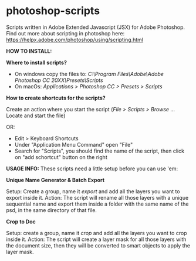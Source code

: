 # photoshop-scripts
Scripts written in Adobe Extended Javascript (JSX) for Adobe Photoshop.
Find out more about scripting in photoshop here: https://helpx.adobe.com/photoshop/using/scripting.html

**HOW TO INSTALL:**

**Where to install scripts?**
- On windows copy the files to:
  *C:\Program Files\Adobe\Adobe Photoshop CC 20XX\Presets\Scripts*
- On macOs:
  *Applications > Photoshop CC > Presets > Scripts*


**How to create shortcuts for the scripts?**

Create an action where you start the script (*File > Scripts > Browse* ... Locate and start the file)

OR:

- Edit > Keyboard Shortcuts
- Under "Application Menu Command" open "File"
- Search for "Scripts", you should find the name of the script, then click on "add schortcut" button on the right



**USAGE INFO:**
These scripts need a little setup before you can use 'em:

**Unique Name Generator & Batch Export**

Setup: Create a group, name it *export* and add all the layers you want to export inside it.
Action: The script will rename all those layers with a unique sequential name and export them inside a folder with the same name of the psd, in the same directory of that file.

**Crop to Doc**

Setup: create a group, name it *crop* and add all the layers you want to crop inside it. 
Action: The script will create a layer mask for all those layers with the document size, then they will be converted to smart objects to apply the layer mask.

